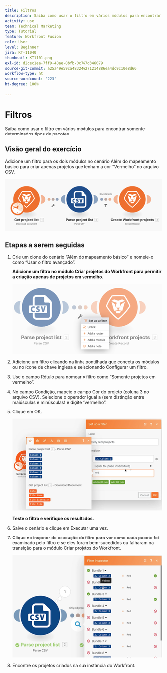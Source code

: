 ```yaml
---
title: Filtros
description: Saiba como usar o filtro em vários módulos para encontrar somente determinados tipos de pacotes.
activity: use
team: Technical Marketing
type: Tutorial
feature: Workfront Fusion
role: User
level: Beginner
jira: KT-11040
thumbnail: KT1101.png
exl-id: d2cec1ea-7ff9-48ae-8bfb-0c767d346079
source-git-commit: a25a49e59ca483246271214886ea4dc9c10e8d66
workflow-type: ht
source-wordcount: '223'
ht-degree: 100%

---
```


# Filtros

Saiba como usar o filtro em vários módulos para encontrar somente determinados tipos de pacotes.

## Visão geral do exercício

Adicione um filtro para os dois módulos no cenário Além do mapeamento básico para criar apenas projetos que tenham a cor “Vermelho” no arquivo CSV.

![Filtros - Imagem 1](../12-exercises/assets/filters-walkthrough-1.png)

## Etapas a serem seguidas

1. Crie um clone do cenário “Além do mapeamento básico” e nomeie-o como “Usar o filtro avançado”.

   **Adicione um filtro no módulo Criar projetos do Workfront para permitir a criação apenas de projetos em vermelho.**

   ![Filtros - Imagem 2](../12-exercises/assets/filters-walkthrough-2.png)

1. Adicione um filtro clicando na linha pontilhada que conecta os módulos ou no ícone de chave inglesa e selecionando Configurar um filtro.
1. Use o campo Rótulo para nomear o filtro como “Somente projetos em vermelho”.
1. No campo Condição, mapeie o campo Cor do projeto (coluna 3 no arquivo CSV). Selecione o operador Igual a (sem distinção entre maiúsculas e minúsculas) e digite “vermelho”.
1. Clique em OK.

   ![Filtros - Imagem 3](../12-exercises/assets/filters-walkthrough-3.png)

   **Teste o filtro e verifique os resultados.**

1. Salve o cenário e clique em Executar uma vez.
1. Clique no inspetor de execução do filtro para ver como cada pacote foi examinado pelo filtro e se eles foram bem-sucedidos ou falharam na transição para o módulo Criar projetos do Workfront.

   ![Filtros - Imagem 4](../12-exercises/assets/filters-walkthrough-4.png)

1. Encontre os projetos criados na sua instância do Workfront.
